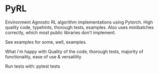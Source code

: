 # PyRL
Environment Agnostic RL algorithm implementations using Pytorch. High quality code, typehints, thorough tests, examples.
Also uses minibatches correctly, which most public libraries don't implement.

See examples for some, well, examples. 

What i'm happy with
Quality of the code, thorough tests, majority of functionality, ease of use & versatility

Run tests with: pytest tests
